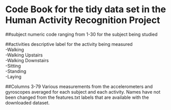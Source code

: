 # Code Book for the tidy data set in the Human Activity Recognition Project

##subject
numeric code ranging from 1-30 for the subject being studied

##activities
descriptive label for the activity being measured  
-Walking  
-Walking Upstairs  
-Walking Downstairs  
-Sitting  
-Standing  
-Laying  

##Columns 3-79
Various measurements from the accelerometers and gyroscopes averaged
for each subject and each activity.  Names have not been changed 
from the features.txt labels that are available with the downloaded 
dataset.  
